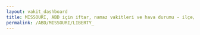 ```yaml
---
layout: vakit_dashboard
title: MISSOURI, ABD için iftar, namaz vakitleri ve hava durumu - ilçe/eyalet seç
permalink: /ABD/MISSOURI/LIBERTY_
---
```


<script type="text/javascript">
  var GLOBAL_COUNTRY = 'ABD';
  var GLOBAL_CITY = 'MISSOURI';
  var GLOBAL_STATE = 'LIBERTY_';
  var lat = 72;
  var lon = 21;
</script>
